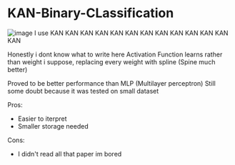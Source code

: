 # KAN-Binary-CLassification
![image](https://github.com/KomangAndika/Stat/assets/108614290/26f19220-2265-4b3e-9733-34e7535ac615)
I use KAN KAN KAN KAN KAN KAN KAN KAN KAN KAN KAN KAN KAN

Honestly i dont know what to write here
Activation Function learns rather than weight i suppose, replacing every weight with spline (Spine much better)

Proved to be better performance than MLP (Multilayer perceptron)
Still  some doubt because it was tested on small dataset

Pros:
- Easier to iterpret
- Smaller storage needed

Cons:
- I didn't read all that paper im bored

